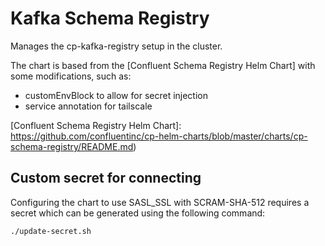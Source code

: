 # Kafka Schema Registry

Manages the cp-kafka-registry setup in the cluster.

The chart is based from the [Confluent Schema Registry Helm Chart] with some
modifications, such as:

- customEnvBlock to allow for secret injection
- service annotation for tailscale

[Confluent Schema Registry Helm Chart]: https://github.com/confluentinc/cp-helm-charts/blob/master/charts/cp-schema-registry/README.md)

## Custom secret for connecting

Configuring the chart to use SASL_SSL with SCRAM-SHA-512 requires a secret
which can be generated using the following command:

```sh
./update-secret.sh
```
